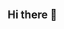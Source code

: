 ## Hi there 👋

<!--
**I'm Shahid 🌞

🌸 Who I'm?

- Devloper who is trying the best to be best 🪶
- Interested in c++💡
- Cybersecurity student 🍃
- If you are passionate persone and your energy unlimited so you're in your best place🪐
- Lifes is beautiful ❤️

## skills: 💪
- C++
- Git & GitHub
- Microsoft Office


## Contact me 📜
- Email: shahid.dev27@gmail.com
- linkedIn: https://www.linkedin.com/in/shahid-q-63b68937a?utm_source=share&utm_campaign=share_via&utm_content=profile&utm_medium=android_app


Bye❤️
-->

